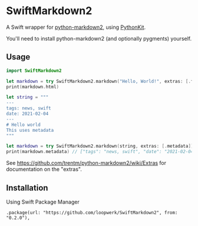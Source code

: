 # SwiftMarkdown2

A Swift wrapper for [python-markdown2](https://github.com/trentm/python-markdown2), using [PythonKit](https://github.com/pvieito/PythonKit).

You'll need to install python-markdown2 (and optionally pygments) yourself.

## Usage

``` swift
import SwiftMarkdown2

let markdown = try SwiftMarkdown2.markdown("Hello, World!", extras: [.fencedCodeBlocks])
print(markdown.html)

let string = """
---
tags: news, swift
date: 2021-02-04
---
# Hello world
This uses metadata
"""

let markdown = try SwiftMarkdown2.markdown(string, extras: [.metadata])
print(markdown.metadata) // ["tags": "news, swift", "date": "2021-02-04"]

```

See https://github.com/trentm/python-markdown2/wiki/Extras for documentation on the "extras".

## Installation

Using Swift Package Manager

```
.package(url: "https://github.com/loopwerk/SwiftMarkdown2", from: "0.2.0"),
```
